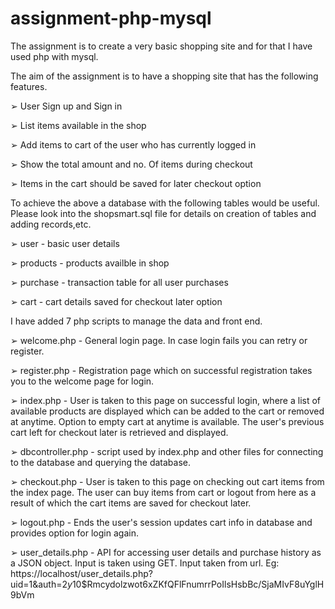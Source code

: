 # assignment-php-mysql
The assignment is to create a very basic shopping site and for that I have used php with mysql. 

The aim of the assignment is to have a shopping site that has the following features.

➢	User Sign up and Sign in

➢	List items available in the shop

➢	Add items to cart of the user who has currently logged in

➢	Show the total amount and no. Of items during checkout

➢	Items in the cart should be saved for later checkout option

To achieve the above a database with the following tables would be useful. Please look into the shopsmart.sql file for details on creation of tables and adding records,etc.

➢	user - basic user details

➢	products - products availble in shop

➢	purchase - transaction table for all user purchases

➢	cart - cart details saved for checkout later option

I have added 7 php scripts to manage the data and front end.

➢	welcome.php - General login page. In case login fails you can retry or register.

➢	register.php - Registration page which on successful registration takes you to the welcome page for login.

➢	index.php - User is taken to this page on successful login, where a list of available products are displayed which can be added to the cart or removed at anytime. Option to empty cart at anytime is available. The user's previous cart left for checkout later is retrieved and displayed.

➢	dbcontroller.php - script used by index.php and other files for connecting to the database and querying the database.

➢	checkout.php - User is taken to this page on checking out cart items from the index page. The user can buy items from cart or logout from here as a result of which the cart items are saved for checkout later.

➢	logout.php - Ends the user's session updates cart info in database and provides option for login again.

➢	user_details.php - API for accessing user details and purchase history as a JSON object. Input is taken using GET.
Input taken from url. Eg: https://localhost/user_details.php?uid=1&auth=$2y$10$Rmcydolzwot6xZKfQFlFnumrrPoIlsHsbBc/SjaMIvF8uYglH9bVm
